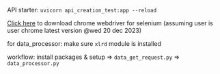 API starter: `uvicorn api_creation_test:app --reload`

[Click here](https://edgedl.me.gvt1.com/edgedl/chrome/chrome-for-testing/120.0.6099.109/mac-x64/chromedriver-mac-x64.zip) to download chrome webdriver for selenium (assuming user is user chrome latest version @wed 20 dec 2023)

for data_processor: make sure `xlrd` module is installed

workflow: install packages & setup => `data_get_request.py` => `data_processor.py`
